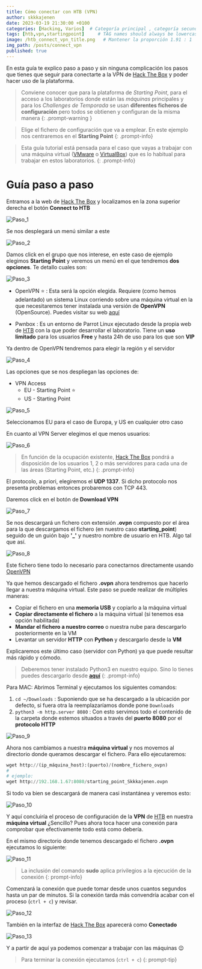 ```yaml
---
title: Cómo conectar con HTB (VPN)
author: skkkajenen
date: 2023-03-19 21:30:00 +0100
categories: [Hacking, Varios]  # Categoría principal , categoría secundaria
tags: [htb,vpn,startingpoint]     # TAG names should always be lowercase
image: /htb_connect_vpn_title.png   # Mantener la proporción 1.91 : 1
img_path: /posts/connect_vpn
published: true
---
```


En esta guía te explico paso a paso y sin ninguna complicación los pasos que tienes que seguir para conectarte a la VPN de [Hack The Box][htb] y poder hacer uso de la plataforma.

> Conviene conocer que para la plataforma de *Starting Point*, para el acceso a los laboratorios donde están las *máquinas* principales y para los *Challenges de Temporada* se usan **diferentes ficheros de configuración** pero todos se obtienen y configuran de la misma manera
{: .prompt-warning }

> Elige el fichero de configuración que va a emplear. En este ejemplo nos centraremos en el **Starting Point**
{: .prompt-info}

> Esta guía tutorial está pensada para el caso que vayas a trabajar con una máquina virtual ([VMware][vmware] o [VirtualBox][virtualbox]) que es lo habitual para trabajar en estos laboratorios.
{: .prompt-info}

# Guía paso a paso

Entramos a la web de [Hack The Box][htb] y localizamos en la zona superior derecha el botón **Connect to HTB**

![Paso_1](1.png)

Se nos desplegará un menú similar a este

![Paso_2](2.png)

Damos click en el grupo que nos interese, en este caso de ejemplo elegimos **Starting Point** y veremos un menú en el que tendremos **dos opciones**. Te detallo cuales son:

![Paso_3](3.png)

* OpenVPN ⭐️
: Esta será la opción elegida. Requiere (como hemos adelantado) un sistema Linux corriendo sobre una máquina virtual en la que necesitaremos tener instalada una versión de **OpenVPN** (OpenSource). Puedes visitar su web [aquí][openvpn]

* Pwnbox
: Es un entorno de Parrot Linux ejecutado desde la propia web de [HTB][htb] con la que poder desarrollar el laboratorio. Tiene un **uso limitado** para los usuarios **Free** y hasta 24h de uso para los que son **VIP**

Ya dentro de OpenVPN tendremos para elegir la región y el servidor

![Paso_4](4.png)

Las opciones que se nos despliegan las opciones de:
* VPN Access
    * EU - Starting Point ⭐️
    * US - Starting Point

![Paso_5](5.png)

Seleccionamos EU para el caso de Europa, y US en cualquier otro caso

En cuanto al VPN Server elegimos el que menos usuarios:

![Paso_6](6.png)

> En función de la ocupación existente, [Hack The Box][htb] pondrá a disposición de los usuarios 1, 2 o más servidores para cada una de las áreas (Starting Point, etc.)
{: .prompt-info}

El protocolo, a priori, elegiremos el **UDP 1337**. Si dicho protocolo nos presenta problemas entonces probaremos con TCP 443.

Daremos click en el botón de **Download VPN**

![Paso_7](7.png)

Se nos descargará un fichero con extensión **.ovpn** compuesto por el área para la que descargamos el fichero (en nuestro caso **starting_point**) seguido de un guión bajo **'_'** y nuestro nombre de usuario en HTB. Algo tal que así.

![Paso_8](8.png)

Este fichero tiene todo lo necesario para conectarnos directamente usando [OpenVPN][openvpn]

Ya que hemos descargado el fichero **.ovpn** ahora tendremos que hacerlo llegar a nuestra máquina virtual. Este paso se puede realizar de múltiples maneras:
* Copiar el fichero en una **memoria USB** y copiarlo a la máquina virtual
* **Copiar directamente el fichero** a la máquina virtual (si tenemos esa opción habilitada)
* **Mandar el fichero a nuestro correo** o nuestra nube para descargarlo posteriormente en la VM
* Levantar un servidor **HTTP** con **Python** y descargarlo desde la **VM**

Explicaremos este último caso (servidor con Python) ya que puede resultar más rápido y cómodo.

> Deberemos tener instalado Python3 en nuestro equipo. Sino lo tienes puedes descargarlo desde [**aquí**][python]
{: .prompt-info}

Para MAC: Abrimos Terminal y ejecutamos los siguientes comandos:
1. `cd ~/Downloads`
    : Suponiendo que se ha descargado a la ubicación por defecto, si fuera otra la reemplazaríamos donde pone `Downloads`
2. `python3 -m http.server 8080`
    : Con esto servimos todo el contenido de la carpeta donde estemos situados a través del **puerto 8080** por el **protocolo HTTP**

![Paso_9](9.png)

Ahora nos cambiamos a nuestra **máquina virtual** y nos movemos al directorio donde queramos descargar el fichero. Para ello ejecutaremos:

```python
wget http://(ip_máquina_host):(puerto)/(nombre_fichero_ovpn)
#
# ejemplo:
wget http://192.168.1.67:8080/starting_point_Skkkajenen.ovpn
```

Si todo va bien se descargará de manera casi instantánea y veremos esto:

![Paso_10](10.png)

Y aquí concluiría el proceso de configuración de la **VPN** de [HTB][htb] en nuestra **máquina virtual** ¿Sencillo? Pues ahora toca hacer una conexión para comprobar que efectivamente todo está como debería.

En el mismo directorio donde tenemos descargado el fichero **.ovpn** ejecutamos lo siguiente:

![Paso_11](11.png)

> La inclusión del comando **sudo** aplica privilegios a la ejecución de la conexión
{: prompt-info}

Comenzará la conexión que puede tomar desde unos cuantos segundos hasta un par de minutos. Si la conexión tarda más convendría acabar con el proceso (`ctrl + c`) y revisar.

![Paso_12](12.png)

También en la interfaz de [Hack The Box][htb] aparecerá como **Conectado**

![Paso_13](13.png)

Y a partir de aquí ya podemos comenzar a trabajar con las máquinas 😉

> Para terminar la conexión ejecutamos (`ctrl + c`)
{: prompt-tip}


[htb]: https://www.hackthebox.com
[vmware]: https://www.vmware.com
[virtualbox]: https://www.virtualbox.org
[openvpn]: https://openvpn.net
[python]: https://www.python.org/downloads/
